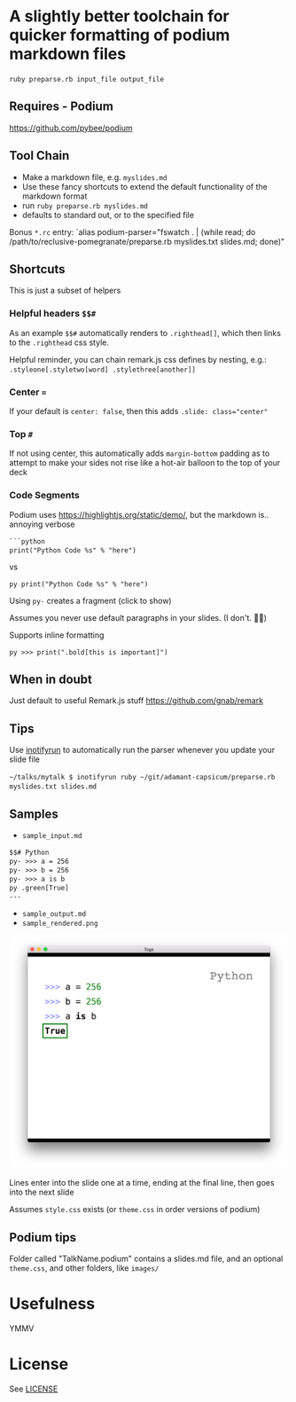 # A slightly better toolchain for quicker formatting of podium markdown files

`ruby preparse.rb input_file output_file`

## Requires - Podium

https://github.com/pybee/podium

## Tool Chain

 * Make a markdown file, e.g. `myslides.md`
 * Use these fancy shortcuts to extend the default functionality of the markdown format
 * run `ruby preparse.rb myslides.md`
 * defaults to standard out, or to the specified file

Bonus `*.rc` entry: `alias podium-parser="fswatch . | (while read; do /path/to/reclusive-pomegranate/preparse.rb myslides.txt slides.md; done)"

## Shortcuts

This is just a subset of helpers

### Helpful headers `$$#`

As an example `$$#` automatically renders to `.righthead[]`, which then links to the `.righthead` css style.

Helpful reminder, you can chain remark.js css defines by nesting, e.g.: `.styleone[.styletwo[word] .stylethree[another]]`

### Center `=`

If your default is `center: false`, then this adds `.slide: class="center"`

### Top `#`

If not using center, this automatically adds `margin-bottom` padding as to attempt to make your sides not rise like a hot-air balloon to the top of your deck

### Code Segments

Podium uses https://highlightjs.org/static/demo/, but the markdown is.. annoying verbose

```
```python
print("Python Code %s" % "here")
```

vs

```
py print("Python Code %s" % "here")
```

Using `py-` creates a fragment (click to show)

Assumes you never use default paragraphs in your slides. (I don't. 🤷‍♀️)

Supports inline formatting

```
py >>> print(".bold[this is important]")
```

## When in doubt

Just default to useful Remark.js stuff https://github.com/gnab/remark


## Tips

Use [inotifyrun](http://exyr.org/2011/inotify-run/) to automatically run the parser whenever you update your slide file

`~/talks/mytalk $ inotifyrun ruby ~/git/adamant-capsicum/preparse.rb myslides.txt slides.md`


## Samples

* `sample_input.md`
```
$$# Python
py- >>> a = 256
py- >>> b = 256
py- >>> a is b
py .green[True]
---
```

* `sample_output.md`
* `sample_rendered.png`

![image](sample_rendered.png)

Lines enter into the slide one at a time, ending at the final line, then goes into the next slide

Assumes `style.css` exists (or `theme.css` in order versions of podium)

## Podium tips

Folder called "TalkName.podium" contains a slides.md file, and an optional `theme.css`, and other folders, like `images/`




# Usefulness

YMMV

# License

See [LICENSE](blob/master/LICENSE)

